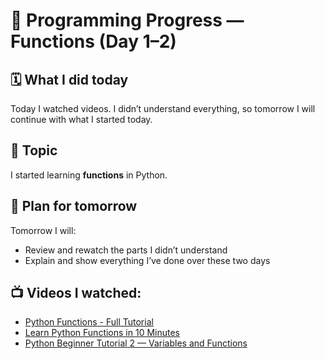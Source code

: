 
# 📘 Programming Progress — Functions (Day 1–2)

## 🗓️ What I did today
Today I watched videos. I didn’t understand everything, so tomorrow I will continue with what I started today.

## 🎯 Topic
I started learning **functions** in Python.

## 📌 Plan for tomorrow
Tomorrow I will:
- Review and rewatch the parts I didn’t understand
- Explain and show everything I’ve done over these two days

## 📺 Videos I watched:
- [Python Functions - Full Tutorial](https://youtu.be/89cGQjB5R4M?si=84HddUwbomhl25K4)
- [Learn Python Functions in 10 Minutes](https://youtu.be/u-OmVr_fT4s?si=kOuroufzCWqdrVut)
- [Python Beginner Tutorial 2 — Variables and Functions](https://youtu.be/8DvywoWv6fI?si=iugWg_k5kVekA_Lj)
